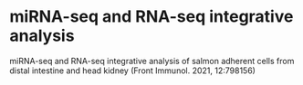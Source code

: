 # miRNA-seq and RNA-seq integrative analysis
miRNA-seq and RNA-seq integrative analysis of salmon adherent cells from distal intestine and head kidney
(Front Immunol. 2021, 12:798156)
